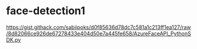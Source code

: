 # face-detection1
https://gist.githack.com/sabiipoks/d0f85636d78dc7c581a1c213ff1ea127/raw/8d82066ce926de67278433e404d50e7a445fe658/AzureFaceAPI_PythonSDK.py
